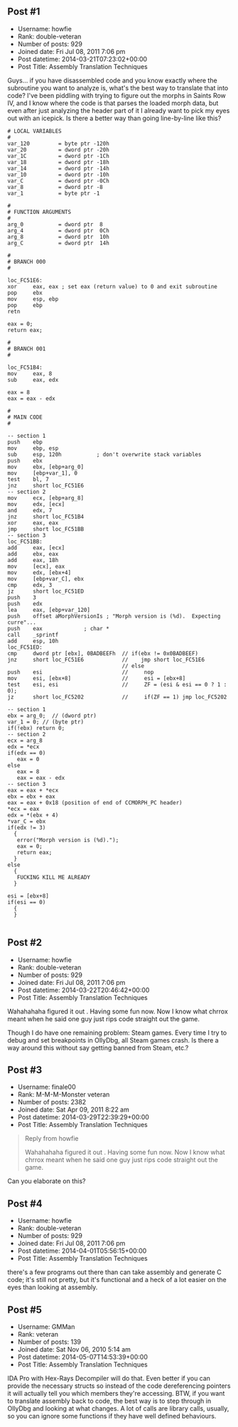 ## Post #1
- Username: howfie
- Rank: double-veteran
- Number of posts: 929
- Joined date: Fri Jul 08, 2011 7:06 pm
- Post datetime: 2014-03-21T07:23:02+00:00
- Post Title: Assembly Translation Techniques

Guys... if you have disassembled code and you know exactly where the subroutine you want to analyze is, what's the best way to translate that into code? I've been piddling with trying to figure out the morphs in Saints Row IV, and I know where the code is that parses the loaded morph data, but even after just analyzing the header part of it I already want to pick my eyes out with an icepick. Is there a better way than going line-by-line like this?

```
# LOCAL VARIABLES
#
var_120         = byte ptr -120h
var_20          = dword ptr -20h
var_1C          = dword ptr -1Ch
var_18          = dword ptr -18h
var_14          = dword ptr -14h
var_10          = dword ptr -10h
var_C           = dword ptr -0Ch
var_8           = dword ptr -8
var_1           = byte ptr -1

#
# FUNCTION ARGUMENTS
#
arg_0           = dword ptr  8
arg_4           = dword ptr  0Ch
arg_8           = dword ptr  10h
arg_C           = dword ptr  14h

#
# BRANCH 000
#

loc_FC51E6:
xor     eax, eax ; set eax (return value) to 0 and exit subroutine
pop     ebx
mov     esp, ebp
pop     ebp
retn

eax = 0;
return eax;

#
# BRANCH 001
#

loc_FC51B4:
mov     eax, 8
sub     eax, edx

eax = 8
eax = eax - edx

#
# MAIN CODE
#

-- section 1
push    ebp
mov     ebp, esp
sub     esp, 120h           ; don't overwrite stack variables
push    ebx
mov     ebx, [ebp+arg_0]
mov     [ebp+var_1], 0
test    bl, 7
jnz     short loc_FC51E6
-- section 2
mov     ecx, [ebp+arg_8]
mov     edx, [ecx]
and     edx, 7
jnz     short loc_FC51B4
xor     eax, eax
jmp     short loc_FC51BB
-- section 3
loc_FC51BB:
add     eax, [ecx]
add     ebx, eax
add     eax, 18h
mov     [ecx], eax
mov     edx, [ebx+4]
mov     [ebp+var_C], ebx
cmp     edx, 3
jz      short loc_FC51ED
push    3
push    edx
lea     eax, [ebp+var_120]
push    offset aMorphVersionIs ; "Morph version is (%d).  Expecting curre"...
push    eax             ; char *
call    _sprintf
add     esp, 10h
loc_FC51ED:
cmp     dword ptr [ebx], 0BADBEEFh  // if(ebx != 0x0BADBEEF)
jnz     short loc_FC51E6            //    jmp short loc_FC51E6
                                    // else
push    esi                         //     nop
mov     esi, [ebx+8]                //     esi = [ebx+8]
test    esi, esi                    //     ZF = (esi & esi == 0 ? 1 : 0);
jz      short loc_FC5202            //     if(ZF == 1) jmp loc_FC5202

-- section 1
ebx = arg_0;  // (dword ptr)
var_1 = 0; // (byte ptr)
if(!ebx) return 0;
-- section 2
ecx = arg_8
edx = *ecx
if(edx == 0)
   eax = 0
else
   eax = 8
   eax = eax - edx
-- section 3
eax = eax + *ecx
ebx = ebx + eax
eax = eax + 0x18 (position of end of CCMORPH_PC header)
*ecx = eax
edx = *(ebx + 4)
*var_C = ebx
if(edx != 3)
  {
   error("Morph version is (%d).");
   eax = 0;
   return eax;
  }
else
  {
   FUCKING KILL ME ALREADY
  }
  
esi = [ebx+8]
if(esi == 0)
  {
  }


```
## Post #2
- Username: howfie
- Rank: double-veteran
- Number of posts: 929
- Joined date: Fri Jul 08, 2011 7:06 pm
- Post datetime: 2014-03-22T20:46:42+00:00
- Post Title: Assembly Translation Techniques

Wahahahaha figured it out  . Having some fun now. Now I know what chrrox meant when he said one guy just rips code straight out the game.

Though I do have one remaining problem: Steam games. Every time I try to debug and set breakpoints in OllyDbg, all Steam games crash. Is there a way around this without say getting banned from Steam, etc.?
## Post #3
- Username: finale00
- Rank: M-M-M-Monster veteran
- Number of posts: 2382
- Joined date: Sat Apr 09, 2011 8:22 am
- Post datetime: 2014-03-29T22:39:29+00:00
- Post Title: Assembly Translation Techniques

> Reply from howfie
>
> Wahahahaha figured it out  . Having some fun now. Now I know what chrrox meant when he said one guy just rips code straight out the game.

Can you elaborate on this?
## Post #4
- Username: howfie
- Rank: double-veteran
- Number of posts: 929
- Joined date: Fri Jul 08, 2011 7:06 pm
- Post datetime: 2014-04-01T05:56:15+00:00
- Post Title: Assembly Translation Techniques

there's a few programs out there than can take assembly and generate C code; it's still not pretty, but it's functional and a heck of a lot easier on the eyes than looking at assembly.
## Post #5
- Username: GMMan
- Rank: veteran
- Number of posts: 139
- Joined date: Sat Nov 06, 2010 5:14 am
- Post datetime: 2014-05-07T14:53:39+00:00
- Post Title: Assembly Translation Techniques

IDA Pro with Hex-Rays Decompiler will do that. Even better if you can provide the necessary structs so instead of the code dereferencing pointers it will actually tell you which members they're accessing. BTW, if you want to translate assembly back to code, the best way is to step through in OllyDbg and looking at what changes. A lot of calls are library calls, usually, so you can ignore some functions if they have well defined behaviours.
